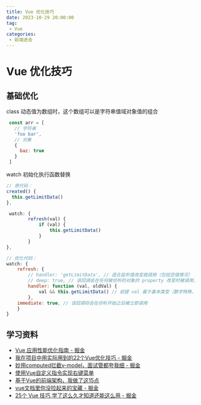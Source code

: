 ```yaml
---
title: Vue 优化技巧
date: 2023-10-29 20:00:00
tag:
 - Vue
categories:
 - 前端进击
---
```

# Vue 优化技巧
## 基础优化
class 动态值为数组时，这个数组可以是字符串值域对象值的组合
```javascript
 const arr = [
   // 字符串
   'foo bar',
   // 对象
   {
     baz: true
   }
 ]
```

watch 初始化执行函数替换
```javascript
// 原代码：
created() {
  this.getLimitData()
},

 watch: {
		refresh(val) {
			if (val) {
				this.getLimitData()
			}
		}
},

// 优化代码：
watch: {
	refresh: {
	 	// handler: 'getLimitData', // 适合监听值改变就调用（包括空值情况）
		// deep: true, // 该回调会在任何被侦听的对象的 property 改变时被调用，不论其被嵌套多深
		handler: function (val, oldVal) {
			val && this.getLimitData() // 前提 val 属于基本类型（数字特殊，已知这个 val 是布尔类型）
		},
    immediate: true, // 该回调将会在侦听开始之后被立即调用
	}
}
```

## 学习资料
- [Vue 应用性能优化指南 - 掘金](https://juejin.cn/post/6844903677262561293)
- [我在项目中用实际用到的22个Vue优化技巧 - 掘金](https://juejin.cn/post/7005880217684148231#heading-17)
- [妙用computed拦截v-model，面试管都夸我细 - 掘金](https://juejin.cn/post/7277089907974422588?utm_source=gold_browser_extension)
- [使用Vue自定义指令实现右键菜单](https://juejin.cn/post/6902420248851382285)
- [基于Vue的前端架构，我做了这15点](https://juejin.cn/post/6901466994478940168)
- [vue文档里你没捡起来的宝藏 - 掘金](https://juejin.cn/post/6844903910881116174)
- [25个 Vue 技巧,学了这么久才知道还能这么用 - 掘金](https://juejin.cn/post/7098688018663342111)
